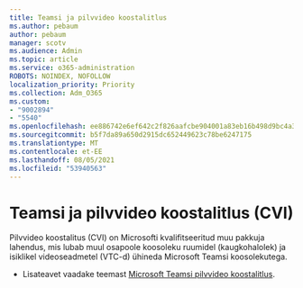 ```yaml
---
title: Teamsi ja pilvvideo koostalitlus
ms.author: pebaum
author: pebaum
manager: scotv
ms.audience: Admin
ms.topic: article
ms.service: o365-administration
ROBOTS: NOINDEX, NOFOLLOW
localization_priority: Priority
ms.collection: Adm_O365
ms.custom:
- "9002894"
- "5540"
ms.openlocfilehash: ee886742e6ef642c2f826aafcbe904001a83eb16b498d9bc4a39ae4297a3ccfb
ms.sourcegitcommit: b5f7da89a650d2915dc652449623c78be6247175
ms.translationtype: MT
ms.contentlocale: et-EE
ms.lasthandoff: 08/05/2021
ms.locfileid: "53940563"
---
```

# <a name="teams-and-cloud-video-interop-cvi"></a>Teamsi ja pilvvideo koostalitlus (CVI)

Pilvvideo koostalitus (CVI) on Microsofti kvalifitseeritud muu pakkuja lahendus, mis lubab muul osapoole koosoleku ruumidel (kaugkohalolek) ja isiklikel videoseadmetel (VTC-d) ühineda Microsoft Teamsi koosolekutega.

- Lisateavet vaadake teemast [Microsoft Teamsi pilvvideo koostalitlus](https://docs.microsoft.com/microsoftteams/cloud-video-interop).
